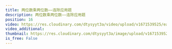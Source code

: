 ```yaml
---
title: 两位数乘两位数——连除应用题
description: 两位数乘两位数——连除应用题
position: 16
video: https://res.cloudinary.com/dtysyyt3a/video/upload/v1671539525/easymath/3年级下/04单元两位数乘两位数/a8ootvh23xlgd60r2znk.mp4
video_additional: 
thumbnail: https://res.cloudinary.com/dtysyyt3a/image/upload/v1671539527/easymath/3年级下/04单元两位数乘两位数/fgusl6fiynruanlf63uo.png
is_free: False
---
```

